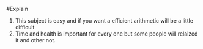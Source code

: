 #Explain
1. This subject is easy and if you want a efficient arithmetic will be a little difficult
2. Time and health is important for every one but some people will relaized it and other not.